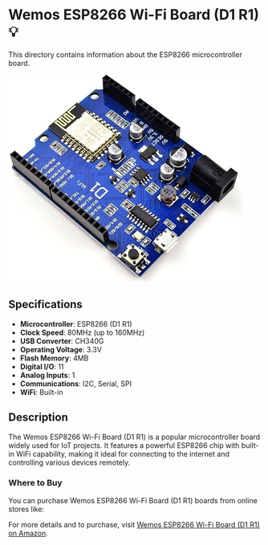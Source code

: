 # Wemos ESP8266 Wi-Fi Board (D1 R1) 💡

This directory contains information about the ESP8266 microcontroller board.

![Wemos ESP8266 Wi-Fi Board (D1 R1)](../../image/esp8266.png)

## Specifications

- **Microcontroller**: ESP8266 (D1 R1)
- **Clock Speed**: 80MHz (up to 160MHz)
- **USB Converter**: CH340G
- **Operating Voltage**: 3.3V
- **Flash Memory**: 4MB
- **Digital I/O**: 11
- **Analog Inputs**: 1
- **Communications**: I2C, Serial, SPI
- **WiFi**: Built-in

## Description

The Wemos ESP8266 Wi-Fi Board (D1 R1) is a popular microcontroller board widely used for IoT projects. It features a powerful ESP8266 chip with built-in WiFi capability, making it ideal for connecting to the internet and controlling various devices remotely.

### Where to Buy

You can purchase Wemos ESP8266 Wi-Fi Board (D1 R1) boards from online stores like:

For more details and to purchase, visit [Wemos ESP8266 Wi-Fi Board (D1 R1) on Amazon](https://www.amazon.com/ESP8266-ESP-12-Development-Wireless-Micropython/dp/B08KG9YZ7T).
